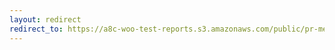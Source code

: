 ```yaml
---
layout: redirect
redirect_to: https://a8c-woo-test-reports.s3.amazonaws.com/public/pr-merge/43041/e2e/index.html
---
```

